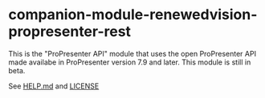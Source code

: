 # companion-module-renewedvision-propresenter-rest

This is the "ProPresenter API" module that uses the open ProPresenter API made availabe in ProPresenter version 7.9 and later.
This module is still in beta.

See [HELP.md](./HELP.md) and [LICENSE](./LICENSE)